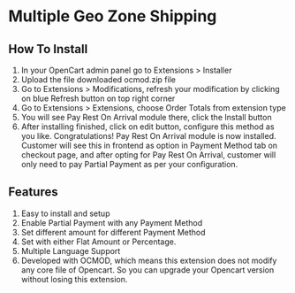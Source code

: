 # Multiple Geo Zone Shipping

## How To Install
1) In your OpenCart admin panel go to Extensions > Installer
2) Upload the file downloaded ocmod.zip file
3) Go to Extensions > Modifications, refresh your modification by clicking on blue Refresh button on top right corner
4) Go to Extensions > Extensions, choose Order Totals from extension type
5) You will see Pay Rest On Arrival module there, click the Install button
6) After installing finished, click on edit button, configure this method as you like.
Congratulations! Pay Rest On Arrival module is now installed. Customer will see this in frontend as option in Payment Method tab on checkout page, and after opting for Pay Rest On Arrival, customer will only need to pay Partial Payment as per your configuration.


## Features
1. Easy to install and setup
2. Enable Partial Payment with any Payment Method
3. Set different amount for different Payment Method
4. Set with either Flat Amount or Percentage.
5. Multiple Language Support
6. Developed with OCMOD, which means this extension does not modify any core file of Opencart. So you can upgrade your Opencart version without losing this extension.
